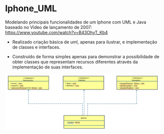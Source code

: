# Iphone_UML
Modelando principais funcionalidades de um Iphone com UML e Java baseado no Vìdeo de lançamento de 2007:  https://www.youtube.com/watch?v=B43OhyT_Kb4

- Realizado criação básica de uml, apenas para ilustrar, e implementação de classes e interfaces.

- Construído de forma simples apenas para demonstrar a possibilidade de obter classes que representam recursos diferentes através da implementação de suas interfaces.

![UML simples](uml_diagrama.png)
